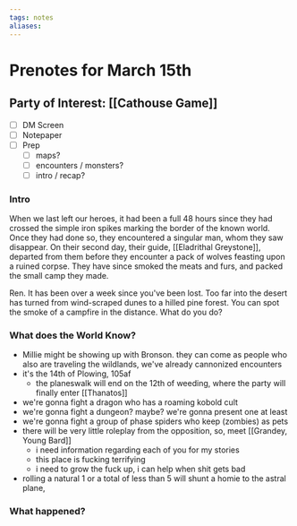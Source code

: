 ```yaml
---
tags: notes
aliases:
---
```


# Prenotes for March 15th
## Party of Interest: [[Cathouse Game]]
- [ ] DM Screen
- [ ] Notepaper
- [ ] Prep
	- [ ] maps?
	- [ ] encounters / monsters?
	- [ ] intro / recap?

### Intro

When we last left our heroes, it had been a full 48 hours since they had crossed the simple iron spikes marking the border of the known world. Once they had done so, they encountered a singular man, whom they saw disappear. On their second day, their guide, [[Eladrithal Greystone]], departed from them before they encounter a pack of wolves feasting upon a ruined corpse. They have since smoked the meats and furs, and packed the small camp they made.

Ren. It has been over a week since you've been lost. Too far into the desert has turned from wind-scraped dunes to a hilled pine forest. You can spot the smoke of a campfire in the distance. What do you do?

### What does the World Know?
- Millie might be showing up with Bronson. they can come as people who also are traveling the wildlands, we've already cannonized encounters
- it's the 14th of Plowing, 105af
	- the planeswalk will end on the 12th of weeding, where the party will finally enter [[Thanatos]]
- we're gonna fight a dragon who has a roaming kobold cult
- we're gonna fight a dungeon? maybe? we're gonna present one at least
- we're gonna fight a group of phase spiders who keep (zombies) as pets
- there will be very little roleplay from the opposition, so, meet [[Grandey, Young Bard]]
	- i need information regarding each of you for my stories
	- this place is fucking terrifying
	- i need to grow the fuck up, i can help when shit gets bad
- rolling a natural 1 or a total of less than 5 will shunt a homie to the astral plane, 

### What happened?